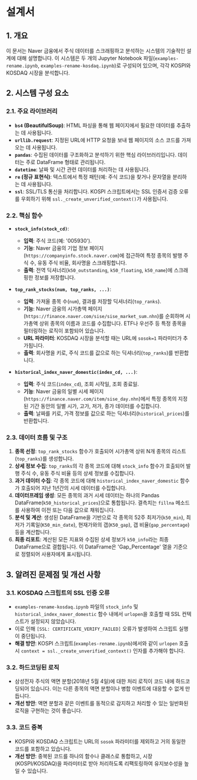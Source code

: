 # 설계서

## 1. 개요
이 문서는 Naver 금융에서 주식 데이터를 스크래핑하고 분석하는 시스템의 기술적인 설계에 대해 설명합니다. 이 시스템은 두 개의 Jupyter Notebook 파일(`examples-rename.ipynb`, `examples-rename-kosdaq.ipynb`)로 구성되어 있으며, 각각 KOSPI와 KOSDAQ 시장을 분석합니다.

## 2. 시스템 구성 요소

### 2.1. 주요 라이브러리
- **`bs4` (BeautifulSoup)**: HTML 파싱을 통해 웹 페이지에서 필요한 데이터를 추출하는 데 사용됩니다.
- **`urllib.request`**: 지정된 URL에 HTTP 요청을 보내 웹 페이지의 소스 코드를 가져오는 데 사용됩니다.
- **`pandas`**: 수집된 데이터를 구조화하고 분석하기 위한 핵심 라이브러리입니다. 데이터는 주로 DataFrame 형태로 관리됩니다.
- **`datetime`**: 날짜 및 시간 관련 데이터를 처리하는 데 사용됩니다.
- **`re` (정규 표현식)**: 텍스트에서 특정 패턴(예: 주식 코드)을 찾거나 문자열을 분리하는 데 사용됩니다.
- **`ssl`**: SSL/TLS 통신을 처리합니다. KOSPI 스크립트에서는 SSL 인증서 검증 오류를 우회하기 위해 `ssl._create_unverified_context()`가 사용됩니다.

### 2.2. 핵심 함수

- **`stock_info(stock_cd)`**:
    - **입력**: 주식 코드(예: '005930').
    - **기능**: Naver 금융의 기업 정보 페이지(`https://companyinfo.stock.naver.com`)에 접근하여 특정 종목의 발행 주식 수, 유동 주식 비율, 회사명을 스크래핑합니다.
    - **출력**: 전역 딕셔너리(`k50_outstanding`, `k50_floating`, `k50_name`)에 스크래핑한 정보를 저장합니다.

- **`top_rank_stocks(num, top_ranks, ...)`**:
    - **입력**: 가져올 종목 수(`num`), 결과를 저장할 딕셔너리(`top_ranks`).
    - **기능**: Naver 금융의 시가총액 페이지(`https://finance.naver.com/sise/sise_market_sum.nhn`)를 순회하며 시가총액 상위 종목의 이름과 코드를 수집합니다. ETF나 우선주 등 특정 종목을 필터링하는 로직이 포함되어 있습니다.
    - **URL 파라미터**: KOSDAQ 시장을 분석할 때는 URL에 `sosok=1` 파라미터가 추가됩니다.
    - **출력**: 회사명을 키로, 주식 코드를 값으로 하는 딕셔너리(`top_ranks`)를 반환합니다.

- **`historical_index_naver_domestic(index_cd, ...)`**:
    - **입력**: 주식 코드(`index_cd`), 조회 시작일, 조회 종료일.
    - **기능**: Naver 금융의 일별 시세 페이지(`https://finance.naver.com/item/sise_day.nhn`)에서 특정 종목의 지정된 기간 동안의 일별 시가, 고가, 저가, 종가 데이터를 수집합니다.
    - **출력**: 날짜를 키로, 가격 정보를 값으로 하는 딕셔너리(`historical_prices`)를 반환합니다.

### 2.3. 데이터 흐름 및 구조
1. **종목 선정**: `top_rank_stocks` 함수가 호출되어 시가총액 상위 N개 종목의 리스트(`top_ranks`)를 생성합니다.
2. **상세 정보 수집**: `top_ranks`의 각 종목 코드에 대해 `stock_info` 함수가 호출되어 발행 주식 수, 유동 주식 비율 등의 상세 정보를 수집합니다.
3. **과거 데이터 수집**: 각 종목 코드에 대해 `historical_index_naver_domestic` 함수가 호출되어 지난 1년간의 시세 데이터를 수집합니다.
4. **데이터프레임 생성**: 모든 종목의 과거 시세 데이터는 하나의 Pandas DataFrame(`k50_historical_prices`)으로 통합됩니다. 결측치는 `fillna` 메소드를 사용하여 이전 또는 다음 값으로 채워집니다.
5. **분석 및 계산**: 생성된 DataFrame을 기반으로 각 종목의 52주 최저가(`k50_min`), 최저가 기록일(`K50_min_date`), 현재가와의 갭(`K50_gap`), 갭 비율(`gap_percentage`) 등을 계산합니다.
6. **최종 리포트**: 계산된 모든 지표와 수집된 상세 정보가 `k50_info`라는 최종 DataFrame으로 결합됩니다. 이 DataFrame은 'Gap_Percentage' 열을 기준으로 정렬되어 사용자에게 표시됩니다.

## 3. 알려진 문제점 및 개선 사항

### 3.1. KOSDAQ 스크립트의 SSL 인증 오류
- `examples-rename-kosdaq.ipynb` 파일의 `stock_info` 및 `historical_index_naver_domestic` 함수 내에서 `urlopen`을 호출할 때 SSL 컨텍스트가 설정되지 않았습니다.
- 이로 인해 `[SSL: CERTIFICATE_VERIFY_FAILED]` 오류가 발생하여 스크립트 실행이 중단됩니다.
- **해결 방안**: KOSPI 스크립트(`examples-rename.ipynb`)에서와 같이 `urlopen` 호출 시 `context = ssl._create_unverified_context()` 인자를 추가해야 합니다.

### 3.2. 하드코딩된 로직
- 삼성전자 주식의 액면 분할(2018년 5월 4일)에 대한 처리 로직이 코드 내에 하드코딩되어 있습니다. 이는 다른 종목의 액면 분할이나 병합 이벤트에 대응할 수 없게 만듭니다.
- **개선 방안**: 액면 분할과 같은 이벤트를 동적으로 감지하고 처리할 수 있는 일반화된 로직을 구현하는 것이 좋습니다.

### 3.3. 코드 중복
- KOSPI와 KOSDAQ 스크립트는 URL의 `sosok` 파라미터를 제외하고 거의 동일한 코드를 포함하고 있습니다.
- **개선 방안**: 중복된 코드를 하나의 함수나 클래스로 통합하고, 시장(KOSPI/KOSDAQ)을 파라미터로 받아 처리하도록 리팩토링하여 유지보수성을 높일 수 있습니다.